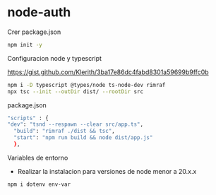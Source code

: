 # node-auth


Crer package.json
``` bash
npm init -y
```

Configuracion node y typescript

https://gist.github.com/Klerith/3ba17e86dc4fabd8301a59699b9ffc0b

```bash
npm i -D typescript @types/node ts-node-dev rimraf
npx tsc --init --outDir dist/ --rootDir src

```
package.json

```bash
"scripts" : {
"dev": "tsnd --respawn --clear src/app.ts",
  "build": "rimraf ./dist && tsc",
  "start": "npm run build && node dist/app.js"
  },
```

Variables de entorno

- Realizar la instalacion para versiones de node menor a 20.x.x

```bash
npm i dotenv env-var
```